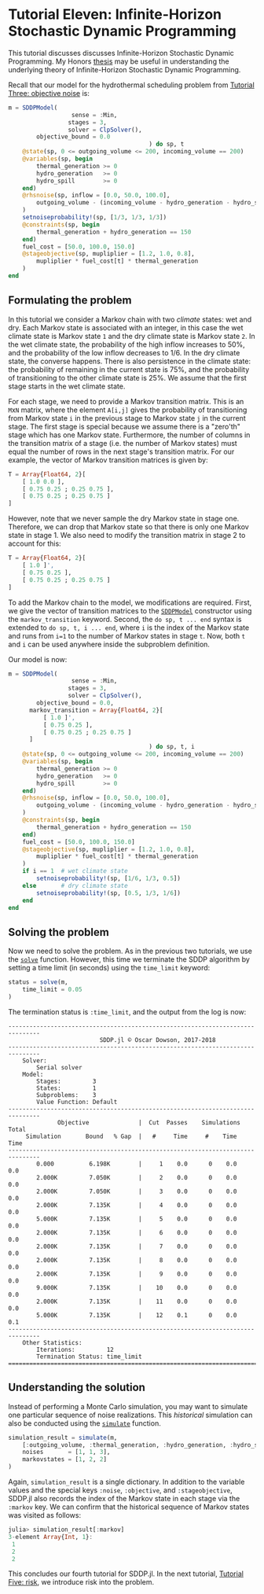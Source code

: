 # Tutorial Eleven: Infinite-Horizon Stochastic Dynamic Programming

This tutorial discusses discusses Infinite-Horizon Stochastic Dynamic Programming.
My Honors [thesis](assets/foster_thesis.pdf) may be useful in understanding the underlying theory of Infinite-Horizon Stochastic Dynamic Programming.

Recall that our model for the hydrothermal scheduling problem  from
[Tutorial Three: objective noise](@ref) is:
```julia
m = SDDPModel(
                  sense = :Min,
                 stages = 3,
                 solver = ClpSolver(),
        objective_bound = 0.0
                                        ) do sp, t
    @state(sp, 0 <= outgoing_volume <= 200, incoming_volume == 200)
    @variables(sp, begin
        thermal_generation >= 0
        hydro_generation   >= 0
        hydro_spill        >= 0
    end)
    @rhsnoise(sp, inflow = [0.0, 50.0, 100.0],
        outgoing_volume - (incoming_volume - hydro_generation - hydro_spill) == inflow
    )
    setnoiseprobability!(sp, [1/3, 1/3, 1/3])
    @constraints(sp, begin
        thermal_generation + hydro_generation == 150
    end)
    fuel_cost = [50.0, 100.0, 150.0]
    @stageobjective(sp, mupliplier = [1.2, 1.0, 0.8],
        mupliplier * fuel_cost[t] * thermal_generation
    )
end
```

## Formulating the problem

In this tutorial we consider a Markov chain with two *climate* states: wet and
dry. Each Markov state is associated with an integer, in this case the wet
climate state  is Markov state `1` and the dry climate state is Markov state
`2`. In the wet climate state, the probability of the high inflow increases to
50%, and the probability of the low inflow decreases to 1/6. In the dry climate
state, the converse happens. There is also persistence in the climate state: the
probability of remaining in the current state is 75%, and the probability of
transitioning to the other climate state is 25%. We assume that the first stage
starts in the wet climate state.

For each stage, we need to provide a Markov transition matrix. This is an
`M`x`N` matrix, where the element `A[i,j]` gives the probability of transitioning
from Markov state `i` in the previous stage to Markov state `j` in the current
stage. The first stage is special because we assume there is a "zero'th" stage
which has one Markov state. Furthermore, the number of columns in the transition
matrix of a stage (i.e. the number of Markov states) must equal the number of
rows in the next stage's transition matrix. For our example, the vector of
Markov transition matrices is given by:
```julia
T = Array{Float64, 2}[
    [ 1.0 0.0 ],
    [ 0.75 0.25 ; 0.25 0.75 ],
    [ 0.75 0.25 ; 0.25 0.75 ]
]
```
However, note that we never sample the dry Markov state in stage one. Therefore,
we can drop that Markov state so that there is only one Markov state in stage 1.
We also need to modify the transition matrix in stage 2 to account for this:
```julia
T = Array{Float64, 2}[
    [ 1.0 ]',
    [ 0.75 0.25 ],
    [ 0.75 0.25 ; 0.25 0.75 ]
]
```

To add the Markov chain to the model, we modifications are required. First, we
give the vector of transition matrices to the [`SDDPModel`](@ref) constructor
using the `markov_transition` keyword. Second, the `do sp, t ... end` syntax
is extended to `do sp, t, i ... end`, where `i` is the index of the Markov state
and runs from `i=1` to the number of Markov states in stage `t`. Now, both `t`
and `i` can be used anywhere inside the subproblem definition.

Our model is now:
```julia
m = SDDPModel(
                  sense = :Min,
                 stages = 3,
                 solver = ClpSolver(),
        objective_bound = 0.0,
      markov_transition = Array{Float64, 2}[
          [ 1.0 ]',
          [ 0.75 0.25 ],
          [ 0.75 0.25 ; 0.25 0.75 ]
      ]
                                        ) do sp, t, i
    @state(sp, 0 <= outgoing_volume <= 200, incoming_volume == 200)
    @variables(sp, begin
        thermal_generation >= 0
        hydro_generation   >= 0
        hydro_spill        >= 0
    end)
    @rhsnoise(sp, inflow = [0.0, 50.0, 100.0],
        outgoing_volume - (incoming_volume - hydro_generation - hydro_spill) == inflow
    )
    @constraints(sp, begin
        thermal_generation + hydro_generation == 150
    end)
    fuel_cost = [50.0, 100.0, 150.0]
    @stageobjective(sp, mupliplier = [1.2, 1.0, 0.8],
        mupliplier * fuel_cost[t] * thermal_generation
    )
    if i == 1  # wet climate state
        setnoiseprobability!(sp, [1/6, 1/3, 0.5])
    else       # dry climate state
        setnoiseprobability!(sp, [0.5, 1/3, 1/6])
    end
end
```

## Solving the problem

Now we need to solve the problem. As in the previous two tutorials, we use the
[`solve`](@ref) function. However, this time we terminate the SDDP algorithm
by setting a time limit (in seconds) using the `time_limit` keyword:
```julia
status = solve(m,
    time_limit = 0.05
)
```
The termination status is `:time_limit`, and the output from the log is
now:
```
-------------------------------------------------------------------------------
                          SDDP.jl © Oscar Dowson, 2017-2018
-------------------------------------------------------------------------------
    Solver:
        Serial solver
    Model:
        Stages:         3
        States:         1
        Subproblems:    3
        Value Function: Default
-------------------------------------------------------------------------------
              Objective              |  Cut  Passes    Simulations   Total
     Simulation       Bound   % Gap  |   #     Time     #    Time    Time
-------------------------------------------------------------------------------
        0.000          6.198K        |     1    0.0      0    0.0    0.0
        2.000K         7.050K        |     2    0.0      0    0.0    0.0
        2.000K         7.050K        |     3    0.0      0    0.0    0.0
        2.000K         7.135K        |     4    0.0      0    0.0    0.0
        5.000K         7.135K        |     5    0.0      0    0.0    0.0
        2.000K         7.135K        |     6    0.0      0    0.0    0.0
        2.000K         7.135K        |     7    0.0      0    0.0    0.0
        2.000K         7.135K        |     8    0.0      0    0.0    0.0
        2.000K         7.135K        |     9    0.0      0    0.0    0.0
        9.000K         7.135K        |    10    0.0      0    0.0    0.0
        2.000K         7.135K        |    11    0.0      0    0.0    0.0
        5.000K         7.135K        |    12    0.1      0    0.0    0.1
-------------------------------------------------------------------------------
    Other Statistics:
        Iterations:         12
        Termination Status: time_limit
===============================================================================
```

## Understanding the solution

Instead of performing a Monte Carlo simulation, you may want to simulate one
particular sequence of noise realizations. This *historical* simulation can
also be conducted using the [`simulate`](@ref) function.
```julia
simulation_result = simulate(m,
    [:outgoing_volume, :thermal_generation, :hydro_generation, :hydro_spill],
    noises       = [1, 1, 3],
    markovstates = [1, 2, 2]
)
```
Again, `simulation_result` is a single dictionary. In addition to the variable
values and the special keys `:noise`, `:objective`, and `:stageobjective`,
SDDP.jl also records the index of the Markov state in each stage via the
`:markov` key. We can confirm that the historical sequence of Markov states was
visited as follows:
```julia
julia> simulation_result[:markov]
3-element Array{Int, 1}:
 1
 2
 2
```

This concludes our fourth tutorial for SDDP.jl. In the next tutorial,
[Tutorial Five: risk](@ref), we introduce risk into the problem.
